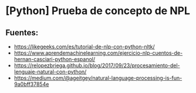 # [Python] Prueba de concepto de NPL

## Fuentes:
* https://likegeeks.com/es/tutorial-de-nlp-con-python-nltk/
* https://www.aprendemachinelearning.com/ejercicio-nlp-cuentos-de-hernan-casciari-python-espanol/
* https://relopezbriega.github.io/blog/2017/09/23/procesamiento-del-lenguaje-natural-con-python/
* https://medium.com/@ageitgey/natural-language-processing-is-fun-9a0bff37854e